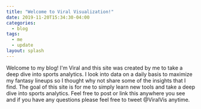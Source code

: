 ```yaml
---
title: "Welcome to Viral Visualization!"
date: 2019-11-20T15:34:30-04:00
categories:
  - blog
tags:
  - me
  - update
layout: splash
---
```


Welcome to my blog! I'm Viral and this site was created by me to take a deep dive into sports analytics. I look into data on a daily basis to maximize my fantasy lineups so I thought why not share some of the insights that I find. The goal of this site is for me to simply learn new tools and take a deep dive into sports analytics. Feel free to post or link this anywhere you see and if you have any questions please feel free to tweet @ViralVis anytime.

[My twitter]: https://twitter.com/ViralVis
